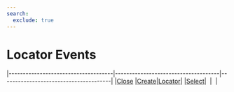 ```yaml
---
search:
  exclude: true
---
```


<h1 class="heading"><span class="name">Locator Events</span></h1>

|-------------------------------------|-------------------------------------|---------------------------------------|
|[Close](../methodorevents/close.md)  |[Create](../methodorevents/create.md)|[Locator](../methodorevents/locator.md)|
|[Select](../methodorevents/select.md)|&nbsp;                               |&nbsp;                                 |
